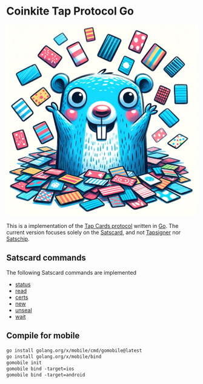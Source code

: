 # Coinkite Tap Protocol Go

![Gopher](gopher.png)

This is a implementation of the [Tap Cards protocol](https://dev.coinkite.cards/docs/protocol.html) written in [Go](https://go.dev). The current version focuses solely on the [Satscard](https://satscard.com), and not [Tapsigner](https://tapsigner.com) nor [Satschip](https://satschip.com).

## Satscard commands

The following Satscard commands are implemented

* [status](https://dev.coinkite.cards/docs/protocol.html#status)
* [read](https://dev.coinkite.cards/docs/protocol.html#read)
* [certs](https://dev.coinkite.cards/docs/protocol.html#certs)
* [new](https://dev.coinkite.cards/docs/protocol.html#new)
* [unseal](https://dev.coinkite.cards/docs/protocol.html#unseal)
* [wait](https://dev.coinkite.cards/docs/protocol.html#wait)

## Compile for mobile

```shell
go install golang.org/x/mobile/cmd/gomobile@latest
go install golang.org/x/mobile/bind
gomobile init
gomobile bind -target=ios
gomobile bind -target=android
```
